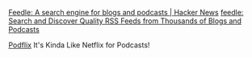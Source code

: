 
[Feedle: A search engine for blogs and podcasts | Hacker News](https://news.ycombinator.com/item?id=39799752)
[feedle: Search and Discover Quality RSS Feeds from Thousands of Blogs and Podcasts](https://feedle.world/)

[Podflix](https://podflix.app/)
It's Kinda Like Netflix for Podcasts!

